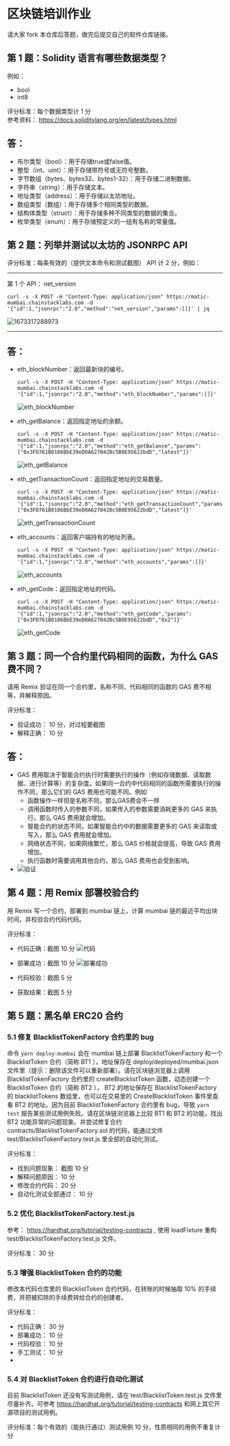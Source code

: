 # 区块链培训作业

请大家 fork 本仓库后答题，做完后提交自己的软件仓库链接。

## 第 1 题：Solidity 语言有哪些数据类型？

例如：

- bool
- int8

评分标准：每个数据类型计 1 分  
参考资料： <https://docs.soliditylang.org/en/latest/types.html>

## 答：
- 布尔类型（bool）：用于存储true或false值。
- 整型（int、uint）：用于存储带符号或无符号整数。
- 字节数组（bytes、bytes32、bytes1-32）：用于存储二进制数据。
- 字符串（string）：用于存储文本。
- 地址类型（address）：用于存储以太坊地址。
- 数组类型（数组）：用于存储多个相同类型的数据。
- 结构体类型（struct）：用于存储多种不同类型的数据的集合。
- 枚举类型（enum）：用于存储预定义的一组有名称的常量值。

## 第 2 题：列举并测试以太坊的 JSONRPC API

评分标准：每条有效的（提供文本命令和测试截图） API 计 2 分，例如：

---

第 1 个 API： net_version

```shell
curl -s -X POST -H "Content-Type: application/json" https://matic-mumbai.chainstacklabs.com -d '{"id":1,"jsonrpc":"2.0","method":"net_version","params":[]}' | jq
```

![1673317288973](https://user-images.githubusercontent.com/7695325/211447294-e9e142c1-0fec-4588-9c8a-7ebfbd38a907.png)

---

## 答：
- eth_blockNumber：返回最新块的编号。

    ```shell
    curl -s -X POST -H "Content-Type: application/json" https://matic-mumbai.chainstacklabs.com -d '{"id":1,"jsonrpc":"2.0","method":"eth_blockNumber","params":[]}'
    ```

    ![eth_blockNumber](https://s1.ax1x.com/2023/01/16/pSl0HRf.jpg)

- eth_getBalance：返回指定地址的余额。

    ```shell
    curl -s -X POST -H "Content-Type: application/json" https://matic-mumbai.chainstacklabs.com -d '{"id":1,"jsonrpc":"2.0","method":"eth_getBalance","params":["0x3FD761B0106BbE39eD0A627042Bc5B0E95622bdD","latest"]}'
    ```

    ![eth_getBalance](https://s1.ax1x.com/2023/01/16/pSlBFQU.jpg)

- eth_getTransactionCount：返回指定地址的交易数量。

    ```shell
    curl -s -X POST -H "Content-Type: application/json" https://matic-mumbai.chainstacklabs.com -d '{"id":1,"jsonrpc":"2.0","method":"eth_getTransactionCount","params":["0x3FD761B0106BbE39eD0A627042Bc5B0E95622bdD","latest"]}'
    ```

    ![eth_getTransactionCount](https://s1.ax1x.com/2023/01/16/pSlBFQU.jpg)

- eth_accounts：返回客户端持有的地址列表。

     ```shell
    curl -s -X POST -H "Content-Type: application/json" https://matic-mumbai.chainstacklabs.com -d '{"id":1,"jsonrpc":"2.0","method":"eth_accounts","params":[]}'
    ```

    ![eth_accounts](https://s1.ax1x.com/2023/01/16/pSlgmuV.jpg)

- eth_getCode：返回指定地址的代码。

    ```shell
    curl -s -X POST -H "Content-Type: application/json" https://matic-mumbai.chainstacklabs.com -d '{"id":1,"jsonrpc":"2.0","method":"eth_getCode","params":["0x3FD761B0106BbE39eD0A627042Bc5B0E95622bdD","0x2"]}'
    ```

    ![eth_getCode](https://s1.ax1x.com/2023/01/16/pSlgTvq.jpg)

## 第 3 题：同一个合约里代码相同的函数，为什么 GAS 费不同？

请用 Remix 验证在同一个合约里，名称不同、代码相同的函数的 GAS 费不相等，并解释原因。

评分标准：

- 验证成功： 10 分，对过程要截图
- 解释正确： 10 分

## 答：
- GAS 费用取决于智能合约执行时需要执行的操作（例如存储数据、读取数据、进行计算等）的复杂度。如果同一合约中代码相同的函数所需要执行的操作不同，那么它们的 GAS 费用也可能不同。例如
  - 函数操作一样但是名称不同，那么GAS费会不一样
  - 调用函数时传入的参数不同，如果传入的参数需要消耗更多的 GAS 来执行，那么 GAS 费用就会增加。
  - 智能合约的状态不同，如果智能合约中的数据需要更多的 GAS 来读取或写入，那么 GAS 费用就会增加。
  - 网络状态不同，如果网络繁忙，那么 GAS 价格就会提高，导致 GAS 费用增加。
  - 执行函数时需要调用其他合约，那么 GAS 费用也会受到影响。
- ![验证](https://s1.ax1x.com/2023/01/16/pSl4iNT.jpg)

## 第 4 题：用 Remix 部署校验合约

用 Remix 写一个合约，部署到 mumbai 链上，计算 mumbai 链的最近平均出块时间，并校验合约代码代码。

评分标准：

- 代码正确：截图 10 分
![代码](https://s1.ax1x.com/2023/01/16/pSlX7bF.jpg)
- 部署成功：截图 10 分
![部署成功](https://s1.ax1x.com/2023/01/16/pSlxZB8.jpg)

- 代码校验：截图 5 分
- 获取结果：截图 5 分

## 第 5 题：黑名单 ERC20 合约

### 5.1 修复 BlacklistTokenFactory 合约里的 bug

命令 `yarn deploy:mumbai` 会在 mumbai 链上部署 BlacklistTokenFactory 和一个 BlacklistToken 合约（简称 BT1 ），地址保存在 deploy/deployed/mumbai.json 文件里（提示：删除该文件可以重新部署）。请在区块链浏览器上调用 BlacklistTokenFactory 合约里的 createBlacklistToken 函数，动态创建一个 BlacklistToken 合约（简称 BT2 ）， BT2 的地址保存在 BlacklistTokenFactory 的 blacklistTokens 数组里，也可以在交易里的 CreateBlacklistToken 事件里查看 BT2 的地址。因为目前 BlacklistTokenFactory 合约里有 bug，导致 `yarn test` 报告某些测试用例失败。请在区块链浏览器上比较 BT1 和 BT2 的功能，找出 BT2 功能异常的问题现象。并尝试修复合约 contracts/BlacklistTokenFactory.sol 的代码，能通过文件 test/BlacklistTokenFactory.test.js 里全部的自动化测试。

评分标准：

- 找到问题现象： 截图 10 分
- 解释问题原因： 10 分
- 修改合约代码： 20 分
- 自动化测试全部通过： 10 分

### 5.2 优化 BlacklistTokenFactory.test.js

参考： <https://hardhat.org/tutorial/testing-contracts> , 使用 loadFixture 重构 test/BlacklistTokenFactory.test.js 文件。

评分标准： 30 分

### 5.3 增强 BlacklistToken 合约的功能

修改本代码仓库里的 BlacklistToken 合约代码，在转账的时候抽取 10% 的手续费，并把被扣除的手续费转给合约的创建者。

评分标准：

- 代码正确： 30 分
- 部署成功： 10 分
- 代码校验： 10 分
- 手工测试： 10 分
-

### 5.4 对 BlacklistToken 合约进行自动化测试

目前 BlacklistToken 还没有写测试用例，请在 test/BlacklistToken.test.js 文件里尽量补齐。可参考 <https://hardhat.org/tutorial/testing-contracts> 和网上其它开源项目的测试用例。

评分标准：每个有效的（能执行通过）测试用例 10 分，性质相同的用例不重复计分
